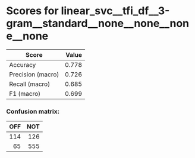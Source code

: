 # Scores for linear_svc__tfi_df__3-gram__standard__none__none__none__none
|      Score      |Value|
|-----------------|----:|
|Accuracy         |0.778|
|Precision (macro)|0.726|
|Recall (macro)   |0.685|
|F1 (macro)       |0.699|

### Confusion matrix:
|OFF|NOT|
|--:|--:|
|114|126|
| 65|555|

